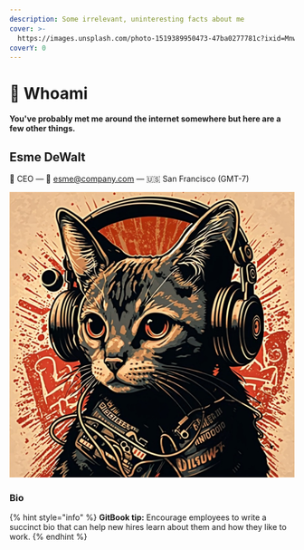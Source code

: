 ```yaml
---
description: Some irrelevant, uninteresting facts about me
cover: >-
  https://images.unsplash.com/photo-1519389950473-47ba0277781c?ixid=MnwxMjA3fDB8MHxwaG90by1wYWdlfHx8fGVufDB8fHx8&ixlib=rb-1.2.1&auto=format&fit=crop&w=2970&q=80
coverY: 0
---
```


# 👋 Whoami

**You've probably met me around the internet somewhere but here are a few other things.**

## Esme DeWalt

👋 CEO — 💌 esme@company.com — 🇺🇸 San Francisco (GMT-7)

![Me, as I see it](../.gitbook/assets/11DE5F10-90E9-449C-83DB-E4AFF23CA3B1.JPG)

### Bio

{% hint style="info" %}
**GitBook tip:** Encourage employees to write a succinct bio that can help new hires learn about them and how they like to work.
{% endhint %}



